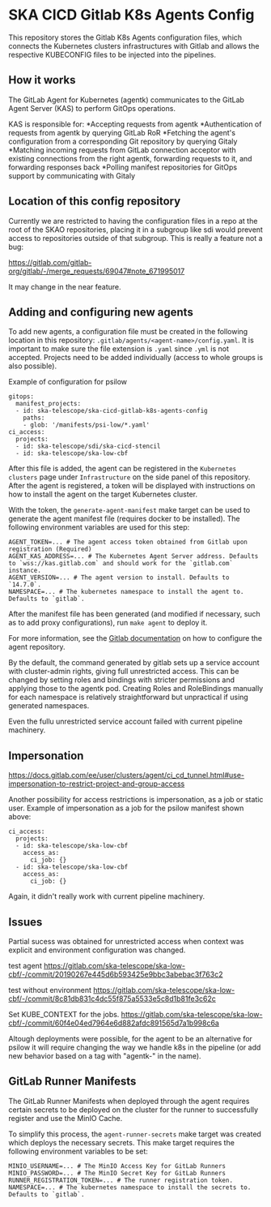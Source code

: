 SKA CICD Gitlab K8s Agents Config
=================================

This repository stores the Gitlab K8s Agents configuration files, which connects the Kubernetes clusters infrastructures with Gitlab and allows the respective KUBECONFIG files to be injected into the pipelines.

How it works
------------

The GitLab Agent for Kubernetes (agentk) communicates to the GitLab Agent Server (KAS) to perform GitOps operations.

KAS is responsible for:
*Accepting requests from agentk
*Authentication of requests from agentk by querying GitLab RoR
*Fetching the agent's configuration from a corresponding Git repository by querying Gitaly
*Matching incoming requests from GitLab connection acceptor with existing connections from the right agentk, forwarding requests to it, and forwarding responses back
*Polling manifest repositories for GitOps support by communicating with Gitaly


Location of this config repository
----------------------------------

Currently we are restricted to having the configuration files in a repo at
the root of the SKAO repositories, placing it in a subgroup like sdi would
prevent access to repositories outside of that subgroup. This is really a feature not a
bug:

https://gitlab.com/gitlab-org/gitlab/-/merge_requests/69047#note_671995017

It may change in the near feature.

Adding and configuring new agents
---------------------------------

To add new agents, a configuration file must be created in the following location in this repository: `.gitlab/agents/<agent-name>/config.yaml`. It is important to make sure the file extension is `.yaml` since `.yml` is not accepted. Projects need to
be added individually (access to whole groups is also possible).

Example of configuration for psilow

```
gitops:
  manifest_projects:
  - id: ska-telescope/ska-cicd-gitlab-k8s-agents-config
    paths:
    - glob: '/manifests/psi-low/*.yaml'
ci_access:
  projects:
  - id: ska-telescope/sdi/ska-cicd-stencil
  - id: ska-telescope/ska-low-cbf
```

After this file is added, the agent can be registered in the `Kubernetes clusters` page under `Infrastructure` on the side panel of this repository. After the agent is registered, a token will be displayed with instructions on how to install the agent on the target Kubernetes cluster. 

With the token, the `generate-agent-manifest` make target can be used to generate the agent manifest file (requires docker to be installed). The following environment variables are used for this step:

```console
AGENT_TOKEN=... # The agent access token obtained from Gitlab upon registration (Required)
AGENT_KAS_ADDRESS=... # The Kubernetes Agent Server address. Defaults to `wss://kas.gitlab.com` and should work for the `gitlab.com` instance.
AGENT_VERSION=... # The agent version to install. Defaults to `14.7.0`.
NAMESPACE=... # The kubernetes namespace to install the agent to. Defaults to `gitlab`.
```

After the manifest file has been generated (and modified if necessary, such as to add proxy configurations), run `make agent` to deploy it.

For more information, see the [Gitlab documentation](https://docs.gitlab.com/ee/user/clusters/agent/repository.html#agent-configuration-repository) on how to configure the agent repository.

By the default, the command generated by gitlab sets up a service account with cluster-admin rights, giving full
unrestricted access. This can be changed by setting roles and bindings with stricter permissions and applying
those to the agentk pod. Creating Roles and RoleBindings manually for each namespace is relatively straightforward 
but unpractical if using generated namespaces.

Even the fullu unrestricted service account failed with current pipeline machinery.

Impersonation
-------------

https://docs.gitlab.com/ee/user/clusters/agent/ci_cd_tunnel.html#use-impersonation-to-restrict-project-and-group-access

Another possibility for access restrictions is impersonation, as a job or static user. Example of impersonation as a job
for the psilow manifest shown above:

```
ci_access:
  projects:
  - id: ska-telescope/ska-low-cbf
    access_as:
      ci_job: {}
  - id: ska-telescope/ska-low-cbf
    access_as:
      ci_job: {}
```

Again, it didn't really work with current pipeline machinery. 

Issues
------

Partial sucess was obtained for unrestricted access when context was explicit
and environment configuration was changed.

test agent
https://gitlab.com/ska-telescope/ska-low-cbf/-/commit/20190267e445d6b593425e9bbc3abebac3f763c2

test without environment
https://gitlab.com/ska-telescope/ska-low-cbf/-/commit/8c81db831c4dc55f875a5533e5c8d1b81fe3c62c

Set KUBE_CONTEXT for the jobs. 
https://gitlab.com/ska-telescope/ska-low-cbf/-/commit/60f4e04ed7964e6d882afdc891565d7a1b998c6a


Altough deployments were possible, for the agent to be an alternative for psilow it
will require changing the way we handle k8s in the pipeline
(or add new behavior based on a tag with "agentk-" in the name).

GitLab Runner Manifests 
-----------------------

The GitLab Runner Manifests when deployed through the agent requires certain secrets to be deployed on the cluster for the runner to successfully register and use the MinIO Cache.

To simplify this process, the `agent-runner-secrets` make target was created which deploys the necessary secrets. This make target requires the following environment variables to be set:

```console
MINIO_USERNAME=... # The MinIO Access Key for GitLab Runners
MINIO_PASSWORD=... # The MinIO Secret Key for GitLab Runners
RUNNER_REGISTRATION_TOKEN=... # The runner registration token.
NAMESPACE=... # The kubernetes namespace to install the secrets to. Defaults to `gitlab`.
```